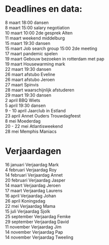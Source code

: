 # Deadlines en data:
8 maart 18:00 dansen \
8 maart 15:00 salary negotiation \
10 maart 10:00 2de gesprek Alten \
11 maart weekend middelburg \
15 maart 19:30 dansen \
15 maart Job search group 15:00 2de meeting \
17 maart pandemic spelen \
19 maart Gebouw bezoeken in rotterdam met pap \
19 maart Housewarming mark \
22 maart 19:30 dansen \
26 maart afstubo Eveline \
26 maart afstubo Jeroen \
27 maart Spinvis \
28 maart waarschijnlijk afstuderen \
29 maart 19:30 dansen \
2 april BBQ Wiets \
5 april 19:30 dansen \
9 - 10 april Jaarclub in Estland \
23 april Annet Ouders Trouwdagfeest \
8 mei Moederdag \
20 - 22 mei Atlantisweekend \
28 mei Memphis Maniacs 


# Verjaardagen
16 januari Verjaardag Mark \
4  februari Verjaardag Roy \
14 februari Verjaardag Annet \
20 februari Verjaardag Jasper \
14 maart Verjaardag Jeroen \
17 maart Verjaardag Laurens \
16 april Verjaardag Johan \
26 april Koningsdag \
22 mei Verjaardag Mama \
15 juli Verjaardag Sjolk \
25 september Verjaardag Femke \
29 september Verjaardag David \
11 november Verjaardag Jim \
14 november Verjaardag Pap \
14 november Verjaardag Tweeling
